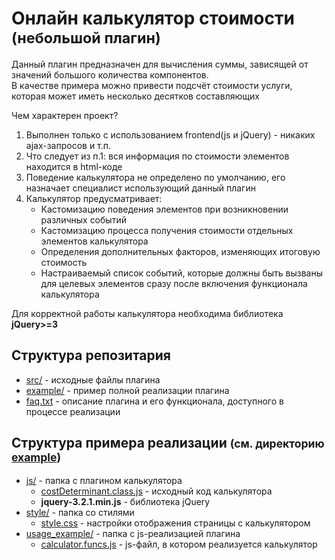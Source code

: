<h1>Онлайн калькулятор стоимости <small>(небольшой плагин)</small></h1>
<p>Данный плагин предназначен для вычисления суммы, зависящей от значений большого количества компонентов.<br> В качестве примера можно привести подсчёт стоимости услуги, которая может иметь несколько десятков составляющих</p>
<p>Чем характерен проект?</p>
<ol>
    <li>Выполнен только с использованием frontend(js и jQuery) - никаких ajax-запросов и т.п.</li>
    <li>Что следует из п.1: вся информация по стоимости элементов находится в html-коде</li>
    <li>Поведение калькулятора не определено по умолчанию, его назначает специалист использующий данный плагин</li>
    <li>Калькулятор предусматривает:
        <ul>
            <li>Кастомизацию поведения элементов при возникновении различных событий</li>
            <li>Кастомизацию процесса получения стоимости отдельных элементов калькулятора</li>
            <li>Определения дополнительных факторов, изменяющих итоговую стоимость</li>
            <li>Настраиваемый список событий, которые должны быть вызваны для целевых элементов сразу после включения функционала калькулятора</li>
        </ul>
    </li>
</ol>
<p>Для корректной работы калькулятора необходима библиотека <strong>jQuery>=3</strong></p>
<h2>Структура репозитария</h2>
<ul>
    <li><a href="https://github.com/MonoBrainCell/price_calc/tree/main/src/costDeterminant" target="_blank">src/</a> - исходные файлы плагина</li>
    <li><a href="https://github.com/MonoBrainCell/price_calc/tree/main/example">example/</a> - пример полной реализации плагина</li>
    <li><a href="https://github.com/MonoBrainCell/price_calc/tree/main/faq.txt" target="_blank">faq.txt</a> - описание плагина и его функционала, доступного в процессе реализации</li>
</ul>
<h2>Структура примера реализации <small>(см. директорию <a href="https://github.com/MonoBrainCell/price_calc/tree/main/example" target="_blank">example</a>)</small></h2>
<ul>
    <li><a href="https://github.com/MonoBrainCell/price_calc/tree/main/example/js" target="_blank">js/</a> - папка с плагином калькулятора
        <ul>
            <li><a href="https://github.com/MonoBrainCell/price_calc/blob/main/example/js/costDeterminant.class.js" target="_blank">сostDeterminant.class.js</a> - исходный код калькулятора</li>
            <li><strong>jquery-3.2.1.min.js</strong> - библиотека jQuery</li>
        </ul>
    </li>
    <li><a href="https://github.com/MonoBrainCell/price_calc/tree/main/example/style" target="_blank">style/</a> - папка со стилями
        <ul>
            <li><a href="https://github.com/MonoBrainCell/price_calc/blob/main/example/style/style.css" target="_blank">style.css</a> - настройки отображения страницы с калькулятором</li>
        </ul>
    </li>
    <li><a href="https://github.com/MonoBrainCell/price_calc/tree/main/example/usage_example" target="_blank">usage_example/</a> - папка с js-реализацией плагина
        <ul>
            <li><a href="https://github.com/MonoBrainCell/price_calc/blob/main/example/usage_example/calculator.funcs.js" target="_blank">calculator.funcs.js</a> - js-файл, в котором реализуется калькулятор</li>
        </ul>
    </li>
</ul>
